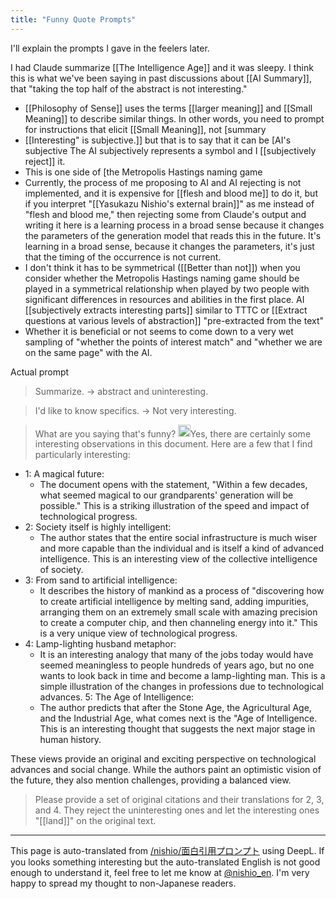 ```yaml
---
title: "Funny Quote Prompts"
---
```


I'll explain the prompts I gave in the feelers later.

I had Claude summarize [[The Intelligence Age]] and it was sleepy.
I think this is what we've been saying in past discussions about [[AI Summary]], that "taking the top half of the abstract is not interesting."
- [[Philosophy of Sense]] uses the terms [[larger meaning]] and [[Small Meaning]] to describe similar things.
In other words, you need to prompt for instructions that elicit [[Small Meaning]], not [summary
- [[Interesting" is subjective.]] but that is to say that it can be [AI's subjective
The AI subjectively represents a symbol and I [[subjectively reject]] it.
- This is one side of [the Metropolis Hastings naming game
- Currently, the process of me proposing to AI and AI rejecting is not implemented, and it is expensive for [[flesh and blood me]] to do it, but if you interpret "[[Yasukazu Nishio's external brain]]" as me instead of "flesh and blood me," then rejecting some from Claude's output and writing it here is a learning process in a broad sense because it changes the parameters of the generation model that reads this in the future. It's learning in a broad sense, because it changes the parameters, it's just that the timing of the occurrence is not current.
- I don't think it has to be symmetrical ([[Better than not]]) when you consider whether the Metropolis Hastings naming game should be played in a symmetrical relationship when played by two people with significant differences in resources and abilities in the first place.
AI [[subjectively extracts interesting parts]] similar to TTTC or [[Extract questions at various levels of abstraction]] "pre-extracted from the text"
- Whether it is beneficial or not seems to come down to a very wet sampling of "whether the points of interest match" and "whether we are on the same page" with the AI.

Actual prompt

> Summarize.
→ abstract and uninteresting.

> I'd like to know specifics.
→ Not very interesting.

> What are you saying that's funny?
<img src='https://scrapbox.io/api/pages/nishio-en/claude/icon' alt='claude.icon' height="19.5"/>Yes, there are certainly some interesting observations in this document. Here are a few that I find particularly interesting:
- 1: A magical future:
    - The document opens with the statement, "Within a few decades, what seemed magical to our grandparents' generation will be possible." This is a striking illustration of the speed and impact of technological progress.
- 2: Society itself is highly intelligent:
    - The author states that the entire social infrastructure is much wiser and more capable than the individual and is itself a kind of advanced intelligence. This is an interesting view of the collective intelligence of society.
- 3: From sand to artificial intelligence:
    - It describes the history of mankind as a process of "discovering how to create artificial intelligence by melting sand, adding impurities, arranging them on an extremely small scale with amazing precision to create a computer chip, and then channeling energy into it." This is a very unique view of technological progress.
- 4: Lamp-lighting husband metaphor:
    - It is an interesting analogy that many of the jobs today would have seemed meaningless to people hundreds of years ago, but no one wants to look back in time and become a lamp-lighting man. This is a simple illustration of the changes in professions due to technological advances.
5: The Age of Intelligence:
    - The author predicts that after the Stone Age, the Agricultural Age, and the Industrial Age, what comes next is the "Age of Intelligence. This is an interesting thought that suggests the next major stage in human history.

These views provide an original and exciting perspective on technological advances and social change. While the authors paint an optimistic vision of the future, they also mention challenges, providing a balanced view.

> Please provide a set of original citations and their translations for 2, 3, and 4.
They reject the uninteresting ones and let the interesting ones "[[land]]" on the original text.

---
This page is auto-translated from [/nishio/面白引用プロンプト](https://scrapbox.io/nishio/面白引用プロンプト) using DeepL. If you looks something interesting but the auto-translated English is not good enough to understand it, feel free to let me know at [@nishio_en](https://twitter.com/nishio_en). I'm very happy to spread my thought to non-Japanese readers.